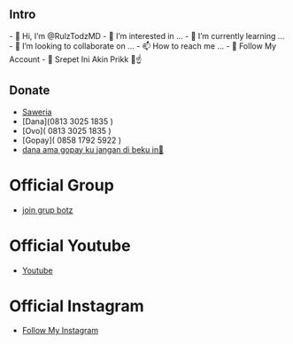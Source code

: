 ## Intro
<p>
- 👋 Hi, I’m @RulzTodzMD
- 👀 I’m interested in ...
- 🌱 I’m currently learning ...
- 💞️ I’m looking to collaborate on ...
- 📫 How to reach me ...
- 🐳 Follow My Account 
- 🗿 Srepet Ini Akin Prikk 🗿☝️


## Donate
- [Saweria](https://saweria.co/rulzstorex)
- [Dana](0813 3025 1835 )
- [Ovo]( 0813 3025 1835 )
- [Gopay]( 0858 1792 5922 )
- [dana ama gopay ku jangan di beku in🥺](https://www.instagram.com/irulz.elek_/)

# Official Group
- [join grup botz](https://chat.whatsapp.com/GbR42kIJTblBtFXlWHFiX9)

# Official Youtube
- [ Youtube](https://youtube.com/channel/UCgaoyyeZlObOfaSSuCJaPRg)

# Official Instagram
- [ Follow My Instagram](https://www.instagram.com/irulz.elek_/)
<!---
RulzTodzMD/RulzTodzMD is a ✨ special ✨ repository because its `README.md` (this file) appears on your GitHub profile.
You can click the Preview link to take a look at your changes.
--->
